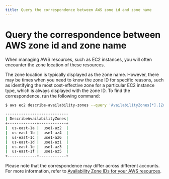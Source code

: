 ```yaml
---
title: Query the correspondence between AWS zone id and zone name
---
```


# Query the correspondence between AWS zone id and zone name

When managing AWS resources, such as EC2 instances, you will often encounter the zone location of these resources. 

The zone location is typically displayed as the zone name. However, there may be times when you need to know the zone ID for specific reasons, such as identifying the most cost-effective zone for a particular EC2 instance type, which is always displayed with the zone ID. To find the correspondence, run the following command:
```sh
$ aws ec2 describe-availability-zones --query 'AvailabilityZones[*].[ZoneName,ZoneId]' --output table --region us-east-1

----------------------------
| DescribeAvailabilityZones|
+-------------+------------+
|  us-east-1a |  use1-az2  |
|  us-east-1b |  use1-az4  |
|  us-east-1c |  use1-az6  |
|  us-east-1d |  use1-az1  |
|  us-east-1e |  use1-az3  |
|  us-east-1f |  use1-az5  |
+-------------+------------+
```

Please note that the correspondence may differ across different accounts. For more information, refer to [Availability Zone IDs for your AWS resources](https://docs.aws.amazon.com/ram/latest/userguide/working-with-az-ids.html).
